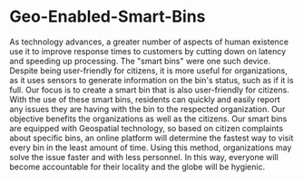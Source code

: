# Geo-Enabled-Smart-Bins
As technology advances, a greater number of aspects of human existence use it to improve response times to customers by cutting down on latency and speeding up processing. The "smart bins" were one such device. Despite being user-friendly for citizens, it is more useful for organizations, as it uses sensors to generate information on the bin's status, such as if it is full. Our focus is to create a smart bin that is also user-friendly for citizens. With the use of these smart bins, residents can quickly and easily report any issues they are having with the bin to the respected organization. Our objective benefits the organizations as well as the citizens. Our smart bins are equipped with Geospatial technology, so based on citizen complaints about specific bins, an online platform will determine the fastest way to visit every bin in the least amount of time. Using this method, organizations may solve the issue faster and with less personnel. In this way, everyone will become accountable for their locality and the globe will be hygienic.
